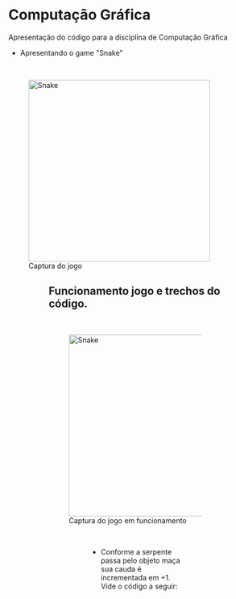 # Computação Gráfica
Apresentação do código para a disciplina de Computação Gráfica
<br>

  * Apresentando o game "Snake"

<br>
  <figure>
    <img src = "https://i.imgur.com/T559Hzs.png" alt = "Snake" heidth = "360" width = "360">
    <figcaption>Captura do jogo</figcaption>
  <figure/>
 <h2>
  Funcionamento jogo e trechos do código.
 </h2>
 <br>
  <figure>
    <img src = "https://i.imgur.com/4WajjMi.gif" alt = "Snake" heidth = "360" width = "360">
    <figcaption>Captura do jogo em funcionamento</figcaption>
  <figure/>
   <br>
   
   * Conforme a serpente passa pelo objeto maça sua cauda é incrementada em +1. Vide o código a seguir:
   
   <br>
   

